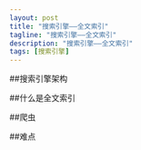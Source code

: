 ```yaml
---
layout: post
title: "搜索引擎——全文索引"
tagline: "搜索引擎——全文索引"
description: "搜索引擎——全文索引"
tags: [搜索引擎]
---
```

##搜索引擎架构

##什么是全文索引

##爬虫

##难点